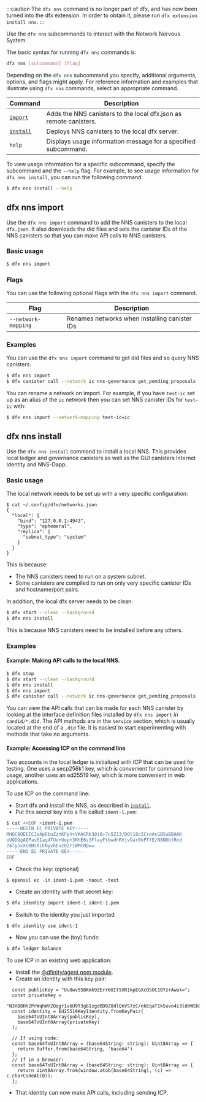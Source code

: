 :::caution
The `dfx nns` command is no longer part of dfx, and has now been turned into the dfx extension. In order to obtain it, please run `dfx extension install nns`.
:::

Use the `dfx nns` subcommands to interact with the Network Nervous System.

The basic syntax for running `dfx nns` commands is:

``` bash
dfx nns [subcommand] [flag]
```

Depending on the `dfx nns` subcommand you specify, additional arguments, options, and flags might apply. For reference information and examples that illustrate using `dfx nns` commands, select an appropriate command.

| Command                             | Description                                                                   |
|-------------------------------------|-------------------------------------------------------------------------------|
| [`import`](#_dfx_nns_import)        | Adds the NNS canisters to the local dfx.json as remote canisters.             |
| [`install`](#_dfx_nns_install)      | Deploys NNS canisters to the local dfx server.                                 |
| `help`                              | Displays usage information message for a specified subcommand.                |

To view usage information for a specific subcommand, specify the subcommand and the `--help` flag. For example, to see usage information for `dfx nns install`, you can run the following command:

``` bash
$ dfx nns install --help
```


## dfx nns import

Use the `dfx nns import` command to add the NNS canisters to the local `dfx.json`.  It also downloads the did files and sets the canister IDs of the NNS canisters so that you can make API calls to NNS canisters.

### Basic usage

``` bash
$ dfx nns import
```

### Flags

You can use the following optional flags with the `dfx nns import` command.

| Flag                | Description                                    |
|---------------------|------------------------------------------------|
| `--network-mapping` | Renames networks when installing canister IDs. |

### Examples

You can use the `dfx nns import` command to get did files and so query NNS canisters.

``` bash
$ dfx nns import
$ dfx canister call --network ic nns-governance get_pending_proposals '()'
```

You can rename a network on import.  For example, if you have `test-ic` set up as an alias of the `ic` network then you can set NNS canister IDs for `test-ic` with:

``` bash
$ dfx nns import --network-mapping test-ic=ic
```

## dfx nns install

Use the `dfx nns install` command to install a local NNS. This provides local ledger and governance canisters as well as the GUI canisters Internet Identity and NNS-Dapp.

### Basic usage
The local network needs to be set up with a very specific configuration:
```
$ cat ~/.config/dfx/networks.json
{
  "local": {
    "bind": "127.0.0.1:4943",
    "type": "ephemeral",
    "replica": {
      "subnet_type": "system"
    }
  }
}
```

This is because:

* The NNS canisters need to run on a system subnet.
* Some canisters are compiled to run on only very specific canister IDs and hostname/port pairs.


In addition, the local dfx server needs to be clean:

``` bash
$ dfx start --clean --background
$ dfx nns install
```

This is because NNS canisters need to be installed before any others.


### Examples

#### Example: Making API calls to the local NNS.

``` bash
$ dfx stop
$ dfx start --clean --background
$ dfx nns install
$ dfx nns import
$ dfx canister call --network ic nns-governance get_pending_proposals '()'
```

You can view the API calls that can be made for each NNS canister by looking at the interface definition files installed by `dfx nns import` in `candid/*.did`.  The API methods are in the `service` section, which is usually located at the end of a `.did` file.  It is easiest to start experimenting with methods that take no arguments.

#### Example: Accessing ICP on the command line
Two accounts in the local ledger is initialized with ICP that can be used for testing.  One uses a secp256k1 key, which is convenient for command line usage, another uses an ed25519 key, which is more convenient in web applications.



To use ICP on the command line:
* Start dfx and install the NNS, as described in [`install`](#_dfx_nns_install).
* Put this secret key into a file called `ident-1.pem`:
``` bash
$ cat <<EOF >ident-1.pem
-----BEGIN EC PRIVATE KEY-----
MHQCAQEEICJxApEbuZznKFpV+VKACRK30i6+7u5Z13/DOl18cIC+oAcGBSuBBAAK
oUQDQgAEPas6Iag4TUx+Uop+3NhE6s3FlayFtbwdhRVjvOar0kPTfE/N8N6btRnd
74ly5xXEBNSXiENyxhEuzOZrIWMCNQ==
-----END EC PRIVATE KEY-----
EOF
```
* Check the key: (optional)
```
$ openssl ec -in ident-1.pem -noout -text
```
* Create an identity with that secret key:
``` bash
$ dfx identity import ident-1 ident-1.pem
```
* Switch to the identity you just imported
```bash
$ dfx identity use ident-1
```
* Now you can use the (toy) funds:
``` bash
$ dfx ledger balance
```

To use ICP in an existing web application:
* Install the [@dfinity/agent npm module](https://www.npmjs.com/package/@dfinity/agent).
* Create an identity with this key pair:
```
  const publicKey = "Uu8wv55BKmk9ZErr6OIt5XR1kpEGXcOSOC1OYzrAwuk=";
  const privateKey =
    "N3HB8Hh2PrWqhWH2Qqgr1vbU9T3gb1zgdBD8ZOdlQnVS7zC/nkEqaT1kSuvo4i3ldHWSkQZdw5I4LU5jOsDC6Q==";
  const identity = Ed25519KeyIdentity.fromKeyPair(
    base64ToUInt8Array(publicKey),
    base64ToUInt8Array(privateKey)
  );

  // If using node:
  const base64ToUInt8Array = (base64String: string): Uint8Array => {
    return Buffer.from(base64String, 'base64')
  };
  // If in a browser:
  const base64ToUInt8Array = (base64String: string): Uint8Array => {
    return Uint8Array.from(window.atob(base64String), (c) => c.charCodeAt(0));
  };
```
* That identity can now make API calls, including sending ICP.
